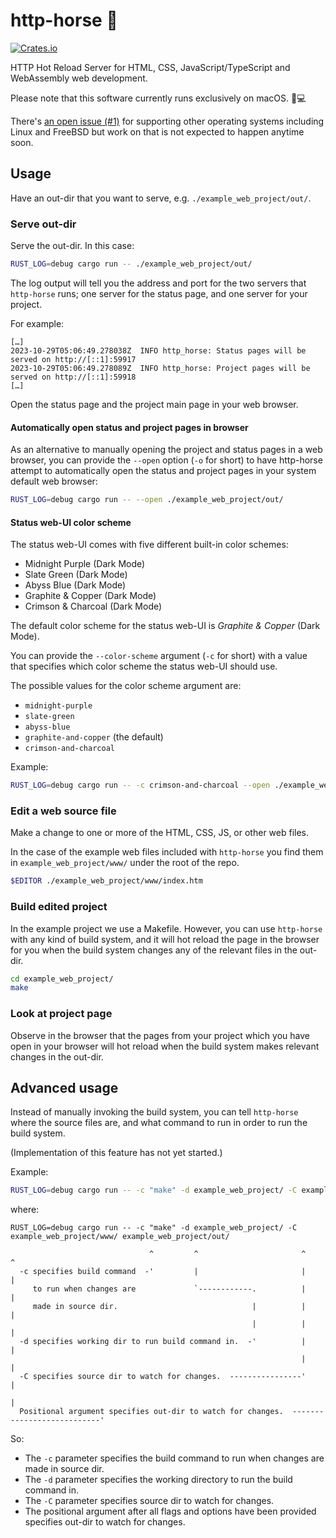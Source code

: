 # http-horse 🐴

[![Crates.io](https://img.shields.io/crates/v/http-horse.svg)](https://crates.io/crates/http-horse)

HTTP Hot Reload Server for HTML, CSS, JavaScript/TypeScript and WebAssembly web development.

Please note that this software currently runs exclusively on macOS. 🍎💻

There's [an open issue (#1)](https://github.com/ctsrc/http-horse/issues/1) for supporting
other operating systems including Linux and FreeBSD but work on that is not expected
to happen anytime soon.

## Usage

Have an out-dir that you want to serve, e.g. `./example_web_project/out/`.

### Serve out-dir

Serve the out-dir. In this case:

```zsh
RUST_LOG=debug cargo run -- ./example_web_project/out/
```

The log output will tell you the address and port for the two servers that `http-horse` runs;
one server for the status page, and one server for your project.

For example:

```text
[…]
2023-10-29T05:06:49.278038Z  INFO http_horse: Status pages will be served on http://[::1]:59917
2023-10-29T05:06:49.278089Z  INFO http_horse: Project pages will be served on http://[::1]:59918
[…]
```

Open the status page and the project main page in your web browser.

#### Automatically open status and project pages in browser

As an alternative to manually opening the project and status pages in a web browser,
you can provide the `--open` option (`-o` for short) to have http-horse attempt to
automatically open the status and project pages in your system default web browser:

```zsh
RUST_LOG=debug cargo run -- --open ./example_web_project/out/
```

#### Status web-UI color scheme

The status web-UI comes with five different built-in color schemes:

- Midnight Purple (Dark Mode)
- Slate Green (Dark Mode)
- Abyss Blue (Dark Mode)
- Graphite & Copper (Dark Mode)
- Crimson & Charcoal (Dark Mode)

The default color scheme for the status web-UI is *Graphite & Copper* (Dark Mode).

You can provide the `--color-scheme` argument (`-c` for short) with a value
that specifies which color scheme the status web-UI should use.

The possible values for the color scheme argument are:

- `midnight-purple`
- `slate-green`
- `abyss-blue`
- `graphite-and-copper` (the default)
- `crimson-and-charcoal`

Example:

```zsh
RUST_LOG=debug cargo run -- -c crimson-and-charcoal --open ./example_web_project/out/
```

### Edit a web source file

Make a change to one or more of the HTML, CSS, JS, or other web files.

In the case of the example web files included with `http-horse` you find them
in `example_web_project/www/` under the root of the repo.

```zsh
$EDITOR ./example_web_project/www/index.htm
```

### Build edited project

In the example project we use a Makefile. However, you can use `http-horse`
with any kind of build system, and it will hot reload the page in the browser for
you when the build system changes any of the relevant files in the out-dir.

```zsh
cd example_web_project/
make
```

### Look at project page

Observe in the browser that the pages from your project which you have open
in your browser will hot reload when the build system makes relevant changes
in the out-dir.

## Advanced usage

Instead of manually invoking the build system, you can tell `http-horse`
where the source files are, and what command to run in order to run the build system.

(Implementation of this feature has not yet started.)

Example:

```zsh
RUST_LOG=debug cargo run -- -c "make" -d example_web_project/ -C example_web_project/www/ example_web_project/out/
```

where:

```text
RUST_LOG=debug cargo run -- -c "make" -d example_web_project/ -C example_web_project/www/ example_web_project/out/

                               ^         ^                       ^                        ^
  -c specifies build command  -'         |                       |                        |
     to run when changes are             `------------.          |                        |
     made in source dir.                              |          |                        |
                                                      |          |                        |
  -d specifies working dir to run build command in.  -'          |                        |
                                                                 |                        |
  -C specifies source dir to watch for changes.  ----------------'                        |
                                                                                          |
  Positional argument specifies out-dir to watch for changes.  ---------------------------'
```

So:

* The `-c` parameter specifies the build command to run when changes are made in source dir.
* The `-d` parameter specifies the working directory to run the build command in.
* The `-C` parameter specifies source dir to watch for changes.
* The positional argument after all flags and options have been provided specifies out-dir to watch for changes.
